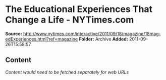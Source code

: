 # The Educational Experiences That Change a Life - NYTimes.com

**Source:** http://www.nytimes.com/interactive/2011/09/18/magazine/18mag-edExperiences.html?ref=magazine
**Folder:** Archive
**Added:** 2011-09-26T15:58:57




## Content
*Content would need to be fetched separately for web URLs*
